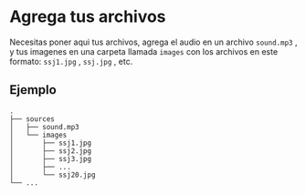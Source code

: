 # Agrega tus archivos

Necesitas poner aqui tus archivos, agrega el audio en un archivo  `sound.mp3` , y tus imagenes en una carpeta llamada  `images`  con los archivos en este formato:  `ssj1.jpg` ,  `ssj.jpg` , etc.


## Ejemplo

```
.
├── sources
│   ├── sound.mp3
│   └── images
│       ├── ssj1.jpg
│       ├── ssj2.jpg
│       ├── ssj3.jpg
│       ├── ...
│       └── ssj20.jpg
└── ...
```